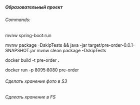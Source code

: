 ##### Образовательный проект

###### Commands:
mvnw spring-boot:run

mvnw package -DskipTests && java -jar target/pre-order-0.0.1-SNAPSHOT.jar
mvnw clean package -DskipTests

docker build -t pre-order **.**

docker run -p 8095:8080 pre-order

###### Сделать хранение фото в S3
###### Сдлеать хранение в FS